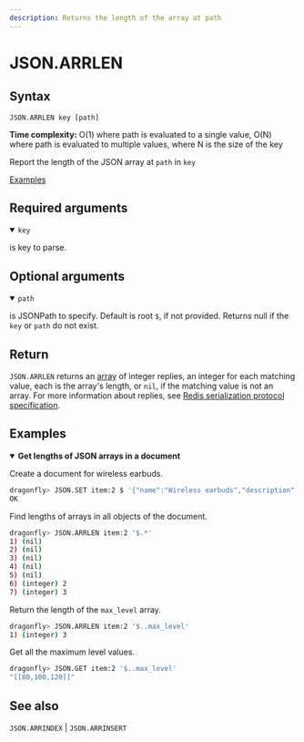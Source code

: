 ```yaml
---
description: Returns the length of the array at path
---
```


# JSON.ARRLEN

## Syntax

    JSON.ARRLEN key [path]

**Time complexity:** O(1) where path is evaluated to a single value, O(N) where path is evaluated to multiple values, where N is the size of the key

Report the length of the JSON array at `path` in `key`

[Examples](#examples)

## Required arguments

<details open><summary><code>key</code></summary> 

is key to parse.
</details>

## Optional arguments

<details open><summary><code>path</code></summary> 

is JSONPath to specify. Default is root `$`, if not provided. Returns null if the `key` or `path` do not exist.
</details>

## Return

`JSON.ARRLEN` returns an [array](https://redis.io/docs/reference/protocol-spec/#resp-arrays) of integer replies, an integer for each matching value, each is the array's length, or `nil`, if the matching value is not an array.
For more information about replies, see [Redis serialization protocol specification](https://redis.io/docs/reference/protocol-spec). 

## Examples

<details open>
<summary><b>Get lengths of JSON arrays in a document</b></summary>

Create a document for wireless earbuds.

``` bash
dragonfly> JSON.SET item:2 $ '{"name":"Wireless earbuds","description":"Wireless Bluetooth in-ear headphones","connection":{"wireless":true,"type":"Bluetooth"},"price":64.99,"stock":17,"colors":["black","white"], "max_level":[80, 100, 120]}'
OK
```

Find lengths of arrays in all objects of the document.

``` bash
dragonfly> JSON.ARRLEN item:2 '$.*'
1) (nil)
2) (nil)
3) (nil)
4) (nil)
5) (nil)
6) (integer) 2
7) (integer) 3
```

Return the length of the `max_level` array.

``` bash
dragonfly> JSON.ARRLEN item:2 '$..max_level'
1) (integer) 3
```

Get all the maximum level values.

``` bash
dragonfly> JSON.GET item:2 '$..max_level'
"[[80,100,120]]"
```

</details>

## See also

`JSON.ARRINDEX` | `JSON.ARRINSERT` 